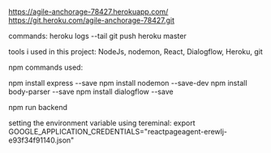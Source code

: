 https://agile-anchorage-78427.herokuapp.com/
https://git.heroku.com/agile-anchorage-78427.git

commands:
heroku logs --tail
git push heroku master



tools i used in this project:
NodeJs, nodemon, React, Dialogflow, Heroku, git

npm commands used:

npm install express --save
npm install nodemon --save-dev
npm install body-parser --save
npm install dialogflow --save

npm run backend

setting the environment variable using tereminal:
export GOOGLE_APPLICATION_CREDENTIALS="reactpageagent-erewlj-e93f34f91140.json"

